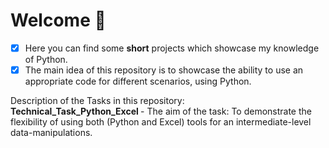 # Welcome 👋
- [x] Here you can find some **short** projects which showcase my knowledge of Python.
- [x] The main idea of this repository is to showcase the ability to use an appropriate code for different scenarios, using Python.

Description of the Tasks in this repository: </br>
<b> Technical_Task_Python_Excel </b> - The aim of the task: To demonstrate the flexibility of using both (Python and Excel) tools for an intermediate-level data-manipulations.
